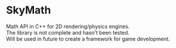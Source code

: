 # SkyMath
Math API in C++ for 2D rendering/physics engines. \
The library is not complete and hasn't been tested. \
Will be used in future to create a framework for game development.
